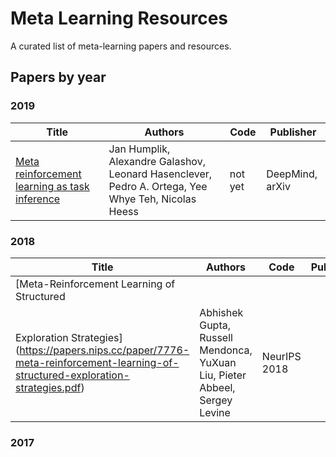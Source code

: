 # Meta Learning Resources
A curated list of meta-learning papers and resources.

## Papers by year

### 2019

| Title | Authors | Code | Publisher |
| ----- | ------- | -------- | -------- |
| [Meta reinforcement learning as task inference](https://arxiv.org/abs/1905.06424) | Jan Humplik, Alexandre Galashov, Leonard Hasenclever, Pedro A. Ortega, Yee Whye Teh, Nicolas Heess | not yet | DeepMind, arXiv |

### 2018

| Title | Authors | Code | Publisher |
| ----- | ------- | -------- | -------- |
| [Meta-Reinforcement Learning of Structured
Exploration Strategies](https://papers.nips.cc/paper/7776-meta-reinforcement-learning-of-structured-exploration-strategies.pdf) | Abhishek Gupta, Russell Mendonca, YuXuan Liu, Pieter Abbeel, Sergey Levine | NeurIPS 2018 |

### 2017
